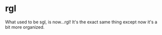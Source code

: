 rgl
===
 What used to be sgl, is now...rgl! It's the exact same thing except now it's a bit more organized. 
